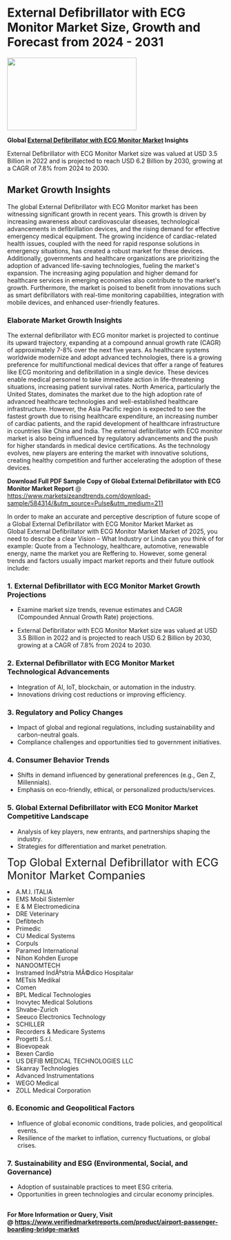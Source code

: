 <H1>External Defibrillator with ECG Monitor Market Size, Growth and Forecast from 2024 - 2031</H1><img class="aligncenter size-medium wp-image-584254" src="https://thirdeyenews.in/wp-content/uploads/2024/09/Global-Market-Research-300x168.jpeg" alt="" width="300" height="168" /><p><strong>Global&nbsp;<a href="https://www.marketsizeandtrends.com/download-sample/584314/&amp;utm_source=Pulse&amp;utm_medium=211">External Defibrillator with ECG Monitor Market</a> Insights</strong></p><p>External Defibrillator with ECG Monitor Market size was valued at USD 3.5 Billion in 2022 and is projected to reach USD 6.2 Billion by 2030, growing at a CAGR of 7.8% from 2024 to 2030.</p><p><h2>Market Growth Insights</h2> The global External Defibrillator with ECG Monitor market has been witnessing significant growth in recent years. This growth is driven by increasing awareness about cardiovascular diseases, technological advancements in defibrillation devices, and the rising demand for effective emergency medical equipment. The growing incidence of cardiac-related health issues, coupled with the need for rapid response solutions in emergency situations, has created a robust market for these devices. Additionally, governments and healthcare organizations are prioritizing the adoption of advanced life-saving technologies, fueling the market's expansion. The increasing aging population and higher demand for healthcare services in emerging economies also contribute to the market's growth. Furthermore, the market is poised to benefit from innovations such as smart defibrillators with real-time monitoring capabilities, integration with mobile devices, and enhanced user-friendly features. <h3>Elaborate Market Growth Insights</h3> The external defibrillator with ECG monitor market is projected to continue its upward trajectory, expanding at a compound annual growth rate (CAGR) of approximately 7-8% over the next five years. As healthcare systems worldwide modernize and adopt advanced technologies, there is a growing preference for multifunctional medical devices that offer a range of features like ECG monitoring and defibrillation in a single device. These devices enable medical personnel to take immediate action in life-threatening situations, increasing patient survival rates. North America, particularly the United States, dominates the market due to the high adoption rate of advanced healthcare technologies and well-established healthcare infrastructure. However, the Asia Pacific region is expected to see the fastest growth due to rising healthcare expenditure, an increasing number of cardiac patients, and the rapid development of healthcare infrastructure in countries like China and India. The external defibrillator with ECG monitor market is also being influenced by regulatory advancements and the push for higher standards in medical device certifications. As the technology evolves, new players are entering the market with innovative solutions, creating healthy competition and further accelerating the adoption of these devices. </p><p><span class=""><strong>Download Full PDF Sample Copy of Global External Defibrillator with ECG Monitor Market Report</strong> @ <a href="https://www.marketsizeandtrends.com/download-sample/584314/&amp;utm_source=Pulse&amp;utm_medium=211" target="_blank">https://www.marketsizeandtrends.com/download-sample/584314/&amp;utm_source=Pulse&amp;utm_medium=211</a></span></p><p>In order to make an accurate and perceptive description of future scope of a Global&nbsp;External Defibrillator with ECG Monitor Market Market as Global&nbsp;External Defibrillator with ECG Monitor Market Market of 2025, you need to describe a clear Vision &ndash; What Industry or Linda can you think of for example: Quote from a Technology, healthcare, automotive, renewable energy, name the market you are Reffering to. However, some general trends and factors usually impact market reports and their future outlook include:</p><h3>1.&nbsp;<strong>External Defibrillator with ECG Monitor Market Growth Projections</strong></h3><ul><li>Examine market size trends, revenue estimates and CAGR (Compounded Annual Growth Rate) projections.</li><li><p>External Defibrillator with ECG Monitor Market size was valued at USD 3.5 Billion in 2022 and is projected to reach USD 6.2 Billion by 2030, growing at a CAGR of 7.8% from 2024 to 2030.</p></li></ul><h3>2.&nbsp;<strong>External Defibrillator with ECG Monitor Market Technological Advancements</strong></h3><ul><li>Integration of AI, IoT, blockchain, or automation in the industry.</li><li>Innovations driving cost reductions or improving efficiency.</li></ul><h3>3.&nbsp;<strong>Regulatory and Policy Changes</strong></h3><ul><li>Impact of global and regional regulations, including sustainability and carbon-neutral goals.</li><li>Compliance challenges and opportunities tied to government initiatives.</li></ul><h3>4.&nbsp;<strong>Consumer Behavior Trends</strong></h3><ul><li>Shifts in demand influenced by generational preferences (e.g., Gen Z, Millennials).</li><li>Emphasis on eco-friendly, ethical, or personalized products/services.</li></ul><h3>5.&nbsp;<strong>Global External Defibrillator with ECG Monitor Market Competitive Landscape</strong></h3><ul><li>Analysis of key players, new entrants, and partnerships shaping the industry.</li><li>Strategies for differentiation and market penetration.</li></ul><p data-pm-slice="1 1 []"><span style="color: inherit; font-family: inherit; font-size: 25px;">Top Global External Defibrillator with ECG Monitor Market Companies</span></p><div class="" data-test-id=""><p><li>A.M.I. ITALIA</li><li> EMS Mobil Sistemler</li><li> E & M Electromedicina</li><li> DRE Veterinary</li><li> Defibtech</li><li> Primedic</li><li> CU Medical Systems</li><li> Corpuls</li><li> Paramed International</li><li> Nihon Kohden Europe</li><li> NANOOMTECH</li><li> Instramed IndÃºstria MÃ©dico Hospitalar</li><li> METsis Medikal</li><li> Comen</li><li> BPL Medical Technologies</li><li> Inovytec Medical Solutions</li><li> Shvabe-Zurich</li><li> Seeuco Electronics Technology</li><li> SCHILLER</li><li> Recorders & Medicare Systems</li><li> Progetti S.r.l.</li><li> Bioevopeak</li><li> Bexen Cardio</li><li> US DEFIB MEDICAL TECHNOLOGIES LLC</li><li> Skanray Technologies</li><li> Advanced Instrumentations</li><li> WEGO Medical</li><li> ZOLL Medical Corporation</li></p></div><h3>6.&nbsp;<strong>Economic and Geopolitical Factors</strong></h3><ul><li>Influence of global economic conditions, trade policies, and geopolitical events.</li><li>Resilience of the market to inflation, currency fluctuations, or global crises.</li></ul><h3>7.&nbsp;<strong>Sustainability and ESG (Environmental, Social, and Governance)</strong></h3><ul><li>Adoption of sustainable practices to meet ESG criteria.</li><li>Opportunities in green technologies and circular economy principles.</li></ul><h2><strong style="font-size: 14px;">For More Information or Query, Visit @&nbsp;</strong><a style="background-color: #ffffff; font-size: 14px;" href="https://www.marketsizeandtrends.com/report/external-defibrillator-with-ecg-monitor-market/" target="_blank">https://www.verifiedmarketreports.com/product/airport-passenger-boarding-bridge-market</a></h2>
